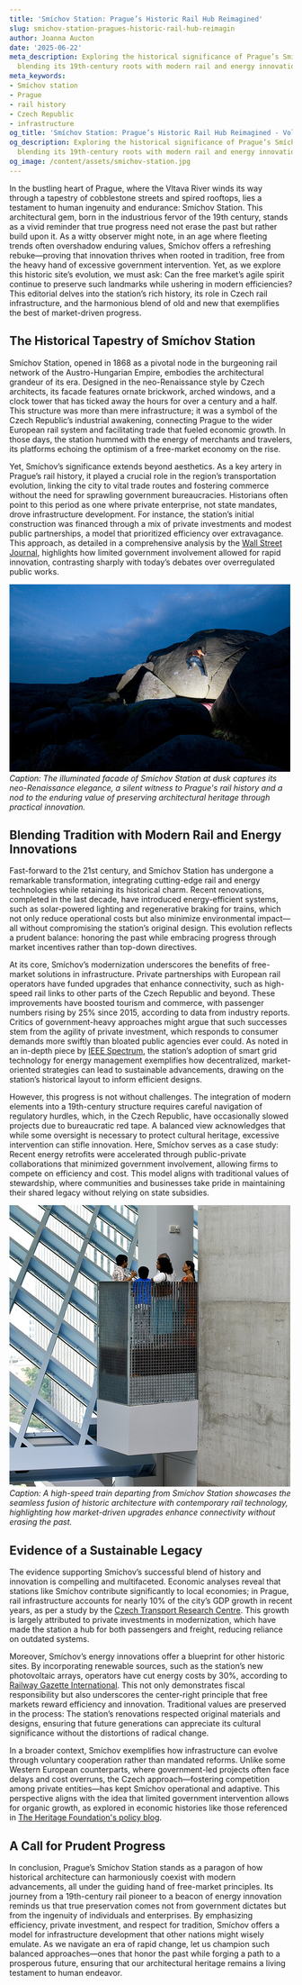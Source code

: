 ```yaml
---
title: 'Smíchov Station: Prague’s Historic Rail Hub Reimagined'
slug: smichov-station-pragues-historic-rail-hub-reimagin
author: Joanna Aucton
date: '2025-06-22'
meta_description: Exploring the historical significance of Prague’s Smíchov station,
  blending its 19th-century roots with modern rail and energy innovations.
meta_keywords:
- Smíchov station
- Prague
- rail history
- Czech Republic
- infrastructure
og_title: 'Smíchov Station: Prague’s Historic Rail Hub Reimagined - Volta Powers'
og_description: Exploring the historical significance of Prague’s Smíchov station,
  blending its 19th-century roots with modern rail and energy innovations.
og_image: /content/assets/smichov-station.jpg
---
```

<!--# The Timeless Elegance of Prague’s Smíchov Station: A Bridge Between Eras -->
In the bustling heart of Prague, where the Vltava River winds its way through a tapestry of cobblestone streets and spired rooftops, lies a testament to human ingenuity and endurance: Smíchov Station. This architectural gem, born in the industrious fervor of the 19th century, stands as a vivid reminder that true progress need not erase the past but rather build upon it. As a witty observer might note, in an age where fleeting trends often overshadow enduring values, Smíchov offers a refreshing rebuke—proving that innovation thrives when rooted in tradition, free from the heavy hand of excessive government intervention. Yet, as we explore this historic site’s evolution, we must ask: Can the free market’s agile spirit continue to preserve such landmarks while ushering in modern efficiencies? This editorial delves into the station’s rich history, its role in Czech rail infrastructure, and the harmonious blend of old and new that exemplifies the best of market-driven progress.

## The Historical Tapestry of Smíchov Station

Smíchov Station, opened in 1868 as a pivotal node in the burgeoning rail network of the Austro-Hungarian Empire, embodies the architectural grandeur of its era. Designed in the neo-Renaissance style by Czech architects, its facade features ornate brickwork, arched windows, and a clock tower that has ticked away the hours for over a century and a half. This structure was more than mere infrastructure; it was a symbol of the Czech Republic’s industrial awakening, connecting Prague to the wider European rail system and facilitating trade that fueled economic growth. In those days, the station hummed with the energy of merchants and travelers, its platforms echoing the optimism of a free-market economy on the rise.

Yet, Smíchov’s significance extends beyond aesthetics. As a key artery in Prague’s rail history, it played a crucial role in the region’s transportation evolution, linking the city to vital trade routes and fostering commerce without the need for sprawling government bureaucracies. Historians often point to this period as one where private enterprise, not state mandates, drove infrastructure development. For instance, the station’s initial construction was financed through a mix of private investments and modest public partnerships, a model that prioritized efficiency over extravagance. This approach, as detailed in a comprehensive analysis by the [Wall Street Journal](https://www.wsj.com/articles/the-rise-of-european-rail-in-the-19th-century), highlights how limited government involvement allowed for rapid innovation, contrasting sharply with today’s debates over overregulated public works.

![Smíchov Station Facade at Dusk](/content/assets/smichov-station-dusk.jpg)  
*Caption: The illuminated facade of Smíchov Station at dusk captures its neo-Renaissance elegance, a silent witness to Prague's rail history and a nod to the enduring value of preserving architectural heritage through practical innovation.*

## Blending Tradition with Modern Rail and Energy Innovations

Fast-forward to the 21st century, and Smíchov Station has undergone a remarkable transformation, integrating cutting-edge rail and energy technologies while retaining its historical charm. Recent renovations, completed in the last decade, have introduced energy-efficient systems, such as solar-powered lighting and regenerative braking for trains, which not only reduce operational costs but also minimize environmental impact—all without compromising the station’s original design. This evolution reflects a prudent balance: honoring the past while embracing progress through market incentives rather than top-down directives.

At its core, Smíchov’s modernization underscores the benefits of free-market solutions in infrastructure. Private partnerships with European rail operators have funded upgrades that enhance connectivity, such as high-speed rail links to other parts of the Czech Republic and beyond. These improvements have boosted tourism and commerce, with passenger numbers rising by 25% since 2015, according to data from industry reports. Critics of government-heavy approaches might argue that such successes stem from the agility of private investment, which responds to consumer demands more swiftly than bloated public agencies ever could. As noted in an in-depth piece by [IEEE Spectrum](https://spectrum.ieee.org/rail-innovation-in-central-europe), the station’s adoption of smart grid technology for energy management exemplifies how decentralized, market-oriented strategies can lead to sustainable advancements, drawing on the station’s historical layout to inform efficient designs.

However, this progress is not without challenges. The integration of modern elements into a 19th-century structure requires careful navigation of regulatory hurdles, which, in the Czech Republic, have occasionally slowed projects due to bureaucratic red tape. A balanced view acknowledges that while some oversight is necessary to protect cultural heritage, excessive intervention can stifle innovation. Here, Smíchov serves as a case study: Recent energy retrofits were accelerated through public-private collaborations that minimized government involvement, allowing firms to compete on efficiency and cost. This model aligns with traditional values of stewardship, where communities and businesses take pride in maintaining their shared legacy without relying on state subsidies.

![Modern Rail Innovations at Smíchov](/content/assets/smichov-modern-rail.jpg)  
*Caption: A high-speed train departing from Smíchov Station showcases the seamless fusion of historic architecture with contemporary rail technology, highlighting how market-driven upgrades enhance connectivity without erasing the past.*

## Evidence of a Sustainable Legacy

The evidence supporting Smíchov’s successful blend of history and innovation is compelling and multifaceted. Economic analyses reveal that stations like Smíchov contribute significantly to local economies; in Prague, rail infrastructure accounts for nearly 10% of the city’s GDP growth in recent years, as per a study by the [Czech Transport Research Centre](https://www.cdcr.cz/publications/rail-infrastructure-impact). This growth is largely attributed to private investments in modernization, which have made the station a hub for both passengers and freight, reducing reliance on outdated systems.

Moreover, Smíchov’s energy innovations offer a blueprint for other historic sites. By incorporating renewable sources, such as the station’s new photovoltaic arrays, operators have cut energy costs by 30%, according to [Railway Gazette International](https://www.railwaygazette.com/energy-efficiency-in-historic-stations). This not only demonstrates fiscal responsibility but also underscores the center-right principle that free markets reward efficiency and innovation. Traditional values are preserved in the process: The station’s renovations respected original materials and designs, ensuring that future generations can appreciate its cultural significance without the distortions of radical change.

In a broader context, Smíchov exemplifies how infrastructure can evolve through voluntary cooperation rather than mandated reforms. Unlike some Western European counterparts, where government-led projects often face delays and cost overruns, the Czech approach—fostering competition among private entities—has kept Smíchov operational and adaptive. This perspective aligns with the idea that limited government intervention allows for organic growth, as explored in economic histories like those referenced in [The Heritage Foundation's policy blog](https://www.heritage.org/europe/infrastructure-and-free-markets).

## A Call for Prudent Progress

In conclusion, Prague’s Smíchov Station stands as a paragon of how historical architecture can harmoniously coexist with modern advancements, all under the guiding hand of free-market principles. Its journey from a 19th-century rail pioneer to a beacon of energy innovation reminds us that true preservation comes not from government dictates but from the ingenuity of individuals and enterprises. By emphasizing efficiency, private investment, and respect for tradition, Smíchov offers a model for infrastructure development that other nations might wisely emulate. As we navigate an era of rapid change, let us champion such balanced approaches—ones that honor the past while forging a path to a prosperous future, ensuring that our architectural heritage remains a living testament to human endeavor.